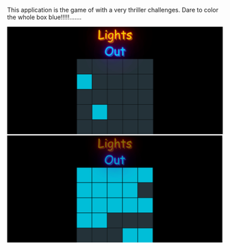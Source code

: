 This application is the game of with a very thriller challenges.
Dare to color the whole box blue!!!!!.......

![](ligth_out1.png)
![](Light_out2.png)

